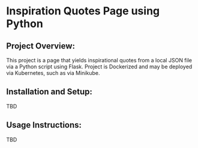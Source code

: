 # Inspiration Quotes Page using Python
## Project Overview:
This project is a page that yields inspirational quotes from a local JSON file via a Python script using Flask. Project is Dockerized and may be deployed via Kubernetes, such as via Minikube.

## Installation and Setup: 
TBD

## Usage Instructions:
TBD

